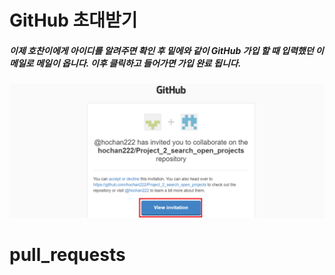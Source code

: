 # GitHub 초대받기

##### 이제 호찬이에게 아이디를 알려주면 확인 후 밑에와 같이 GitHub 가입 할 때 입력했던 이메일로 메일이 옵니다. 이후 클릭하고 들어가면 가입 완료 됩니다.
![screensh](./img/8.PNG) 

# pull_requests

